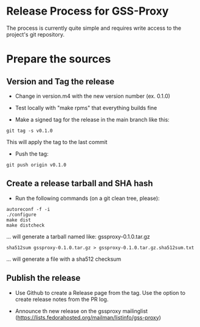 # Release Process for GSS-Proxy

The process is currently quite simple and requires write access to the
project's git repository.

# Prepare the sources

## Version and Tag the release

- Change in version.m4 with the new version number (ex. 0.1.0)

- Test locally with "make rpms" that everything builds fine

- Make a signed tag for the release in the main branch like this:

```
git tag -s v0.1.0
```

  This will apply the tag to the last commit

- Push the tag:

```
git push origin v0.1.0
```

## Create a release tarball and SHA hash

- Run the following commands (on a git clean tree, please):

```
autoreconf -f -i
./configure
make dist
make distcheck
```

  ... will generate a tarball named like: gssproxy-0.1.0.tar.gz

```
sha512sum gssproxy-0.1.0.tar.gz > gssproxy-0.1.0.tar.gz.sha512sum.txt
```

  ... will generate a file with a sha512 checksum

## Publish the release

- Use Github to create a Release page from the tag.
    Use the option to create release notes from the PR log.

- Announce th new release on the gssproxy mailinglist
  (https://lists.fedorahosted.org/mailman/listinfo/gss-proxy)

